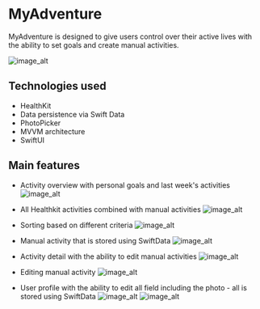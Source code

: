 # MyAdventure
MyAdventure is designed to give users control over their active lives with the ability to set goals and create manual activities. 

![image_alt](https://github.com/dustom/MyAdventure/blob/main/mockuuups-female-hand-holding-iphone-14-pro-mockup.png?raw=true)

## Technologies used
  - HealthKit
  - Data persistence via Swift Data
  - PhotoPicker
  - MVVM architecture
  - SwiftUI

## Main features
- Activity overview with personal goals and last week's activities
![image_alt](https://github.com/dustom/MyAdventure/blob/main/IMG_0657.PNG?raw=true)

- All Healthkit activities combined with manual activities
![image_alt](https://github.com/dustom/MyAdventure/blob/main/IMG_0658.PNG?raw=true)

- Sorting based on different criteria
![image_alt](https://github.com/dustom/MyAdventure/blob/main/IMG_0659.PNG?raw=true)

- Manual activity that is stored using SwiftData
![image_alt](https://github.com/dustom/MyAdventure/blob/main/IMG_0660.PNG?raw=true)

- Activity detail with the ability to edit manual activities
![image_alt](https://github.com/dustom/MyAdventure/blob/main/IMG_0663.PNG?raw=true)

- Editing manual activity
![image_alt](https://github.com/dustom/MyAdventure/blob/main/IMG_0664.PNG?raw=true)

- User profile with the ability to edit all field including the photo - all is stored using SwiftData
![image_alt](https://github.com/dustom/MyAdventure/blob/main/IMG_0661.PNG?raw=true)
![image_alt](https://github.com/dustom/MyAdventure/blob/main/IMG_0662.PNG?raw=true)




